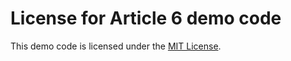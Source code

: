 # License for Article 6 demo code

This demo code is licensed under the [MIT License](https://github.com/delphidabbler/article-demos/blob/master/MIT-License.md).
